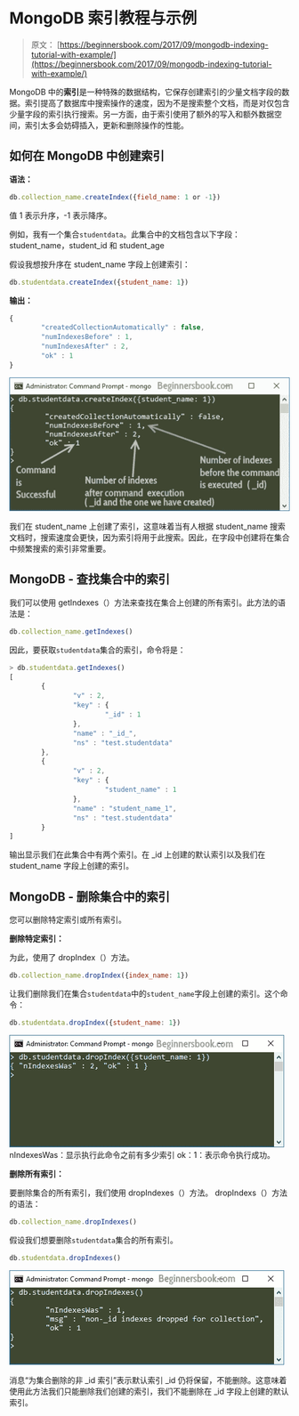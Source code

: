 # MongoDB 索引教程与示例

> 原文： [https://beginnersbook.com/2017/09/mongodb-indexing-tutorial-with-example/](https://beginnersbook.com/2017/09/mongodb-indexing-tutorial-with-example/)

MongoDB 中的**索引**是一种特殊的数据结构，它保存创建索引的少量文档字段的数据。索引提高了数据库中搜索操作的速度，因为不是搜索整个文档，而是对仅包含少量字段的索引执行搜索。另一方面，由于索引使用了额外的写入和额外数据空间，索引太多会妨碍插入，更新和删除操作的性能。

## 如何在 MongoDB 中创建索引

**语法：**

```js
db.collection_name.createIndex({field_name: 1 or -1})
```

值 1 表示升序，-1 表示降序。

例如，我有一个集合`studentdata`。此集合中的文档包含以下字段：
student_name，student_id 和 student_age

假设我想按升序在 student_name 字段上创建索引：

```js
db.studentdata.createIndex({student_name: 1})
```

**输出：**

```js
{
        "createdCollectionAutomatically" : false,
        "numIndexesBefore" : 1,
        "numIndexesAfter" : 2,
        "ok" : 1
}
```

![MongoDB create index](img/e72447552a10b2a820090df108f423b4.jpg)

我们在 student_name 上创建了索引，这意味着当有人根据 student_name 搜索文档时，搜索速度会更快，因为索引将用于此搜索。因此，在字段中创建将在集合中频繁搜索的索引非常重要。

## MongoDB - 查找集合中的索引

我们可以使用 getIndexes（）方法来查找在集合上创建的所有索引。此方法的语法是：

```js
db.collection_name.getIndexes()
```

因此，要获取`studentdata`集合的索引，命令将是：

```js
> db.studentdata.getIndexes()
[
        {
                "v" : 2,
                "key" : {
                        "_id" : 1
                },
                "name" : "_id_",
                "ns" : "test.studentdata"
        },
        {
                "v" : 2,
                "key" : {
                        "student_name" : 1
                },
                "name" : "student_name_1",
                "ns" : "test.studentdata"
        }
]
```

输出显示我们在此集合中有两个索引。在 _id 上创建的默认索引以及我们在 student_name 字段上创建的索引。

## MongoDB - 删除集合中的索引

您可以删除特定索引或所有索引。

**删除特定索引：**

为此，使用了 dropIndex（）方法。

```js
db.collection_name.dropIndex({index_name: 1})
```

让我们删除我们在集合`studentdata`中的`student_name`字段上创建的索引。这个命令：

```js
db.studentdata.dropIndex({student_name: 1})
```

![MongoDB Drop Index](img/47fafb49e9afce059bd06e823ad2d118.jpg)
nIndexesWas：显示执行此命令之前有多少索引
ok：1：表示命令执行成功。

**删除所有索引：**

要删除集合的所有索引，我们使用 dropIndexes（）方法。
dropIndexs（）方法的语法：

```js
db.collection_name.dropIndexes()
```

假设我们想要删除`studentdata`集合的所有索引。

```js
db.studentdata.dropIndexes()
```

![MongoDb Dropping all indexes](img/8ab0ef03956d2779bf59fe3a97a9e34e.jpg)

消息“为集合删除的非 _id 索引”表示默认索引 _id 仍将保留，不能删除。这意味着使用此方法我们只能删除我们创建的索引，我们不能删除在 _id 字段上创建的默认索引。